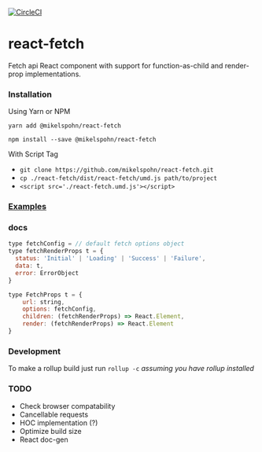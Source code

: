 [![CircleCI](https://circleci.com/gh/mikeLspohn/react-fetch.svg?style=svg)](https://circleci.com/gh/mikeLspohn/react-fetch)

# react-fetch

Fetch api React component with support for function-as-child and render-prop implementations.

### Installation

Using Yarn or NPM

`yarn add @mikelspohn/react-fetch`

`npm install --save @mikelspohn/react-fetch`

With Script Tag

  * `git clone https://github.com/mikelspohn/react-fetch.git`
  * `cp ./react-fetch/dist/react-fetch/umd.js path/to/project`
  * `<script src='./react-fetch.umd.js'></script>`

### [Examples](https://github.com/mikeLspohn/react-fetch/tree/master/examples)

### docs

```javascript
type fetchConfig = // default fetch options object
type fetchRenderProps t = {
  status: 'Initial' | 'Loading' | 'Success' | 'Failure',
  data: t,
  error: ErrorObject
}

type FetchProps t = {
    url: string,
    options: fetchConfig,
    children: (fetchRenderProps) => React.Element,
    render: (fetchRenderProps) => React.Element
}
```

### Development

To make a rollup build just run `rollup -c` _assuming you have rollup installed_

### TODO

  * Check browser compatability
  * Cancellable requests
  * HOC implementation (?)
  * Optimize build size
  * React doc-gen
